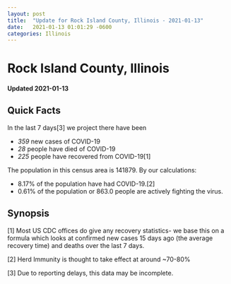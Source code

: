 ```yaml
---
layout: post
title:  "Update for Rock Island County, Illinois - 2021-01-13"
date:   2021-01-13 01:01:29 -0600
categories: Illinois
---
```


# Rock Island County, Illinois
#### Updated 2021-01-13

## Quick Facts

In the last 7 days[3] we project there have been
- *359* new cases of COVID-19
- *28* people have died of COVID-19
- *225* people have recovered from COVID-19[1]

The population in this census area is 141879. By our calculations:
- 8.17% of the population have had COVID-19.[2]
- 0.61% of the population or 863.0 people are actively fighting the virus.

## Synopsis




[1] Most US CDC offices do give any recovery statistics- we base this on a formula which looks at confirmed new cases
15 days ago (the average recovery time) and deaths over the last 7 days.

[2] Herd Immunity is thought to take effect at around ~70-80%

[3] Due to reporting delays, this data may be incomplete.
 
    